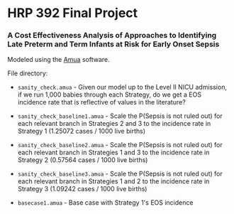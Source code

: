 # HRP 392 Final Project

### A Cost Effectiveness Analysis of Approaches to Identifying Late Preterm and Term Infants at Risk for Early Onset Sepsis

Modeled using the [Amua](https://github.com/zward/Amua) software.

File directory:

* `sanity_check.amua` - Given our model up to the Level II NICU admission, if we run 1,000 babies through each Strategy, do we get a EOS incidence rate that is reflective of values in the literature?

* `sanity_check_baseline1.amua` - Scale the P(Sepsis is not ruled out) for each relevant branch in Strategies 2 and 3 to the incidence rate in Strategy 1 (1.25072 cases / 1000 live births)

* `sanity_check_baseline2.amua` - Scale the P(Sepsis is not ruled out) for each relevant branch in Strategies 1 and 3 to the incidence rate in Strategy 2 (0.57564 cases / 1000 live births)

* `sanity_check_baseline3.amua` - Scale the P(Sepsis is not ruled out) for each relevant branch in Strategies 1 and 2 to the incidence rate in Strategy 3 (1.09242 cases / 1000 live births)

* `basecase1.amua` - Base case with Strategy 1's EOS incidence